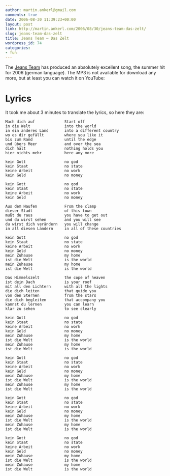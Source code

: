 ```yaml
---
author: martin.ankerl@gmail.com
comments: true
date: 2006-08-30 11:39:23+00:00
layout: post
link: http://martin.ankerl.com/2006/08/30/jeans-team-das-zelt/
slug: jeans-team-das-zelt
title: Jeans Team — Das Zelt
wordpress_id: 74
categories:
- fun
---
```


The [Jeans Team](http://www.jeansteam.de/) has produced an absolutely excellent song, the summer hit for 2006 (german language). The MP3 is not available for download any more, but at least you can watch it on YouTube:







# Lyrics




It took me about 3 minutes to translate the lyrics, so here they are:


<!-- more -->

    
    Mach dich auf             Start off
    in die Welt               into the world
    in ein anderes Land       into a different country
    wo es dir gefällt         where you like it
    bis zum Rand              until the edge
    und übers Meer            and over the sea
    dich hält                 nothing holds you
    hier nichts mehr          here any more
    
    kein Gott                 no god
    kein Staat                no state
    keine Arbeit              no work
    kein Geld                 no money
    
    kein Gott                 no god
    kein Staat                no state
    keine Arbeit              no work
    kein Geld                 no money
    
    Aus dem Haufen            From the clamp
    dieser Stadt              of this town
    mußt du raus              you have to get out
    und du wirst sehen        and you will see
    du wirst dich verändern   you will change
    in all diesen Ländern     in all of these countries
    
    kein Gott                 no god
    kein Staat                no state
    keine Arbeit              no work
    kein Geld                 no money
    mein Zuhause              my home
    ist die Welt              is the world
    mein Zuhause              my home
    ist die Welt              is the world
    
    Das Himmelszelt           the cope of heaven
    ist dein Dach             is your roof
    mit all den Lichtern      with all the lights
    die dich leiten           that guide you
    von den Sternen           from the stars
    die dich begleiten        that accompany you
    kannst du lernen          you can learn
    klar zu sehen             to see clearly
    
    kein Gott                 no god
    kein Staat                no state
    keine Arbeit              no work
    kein Geld                 no money
    mein Zuhause              my home
    ist die Welt              is the world
    mein Zuhause              my home
    ist die Welt              is the world
    
    kein Gott                 no god
    kein Staat                no state
    keine Arbeit              no work
    kein Geld                 no money
    mein Zuhause              my home
    ist die Welt              is the world
    mein Zuhause              my home
    ist die Welt              is the world
    
    kein Gott                 no god
    kein Staat                no state
    keine Arbeit              no work
    kein Geld                 no money
    mein Zuhause              my home
    ist die Welt              is the world
    mein Zuhause              my home
    ist die Welt              is the world
    
    kein Gott                 no god
    kein Staat                no state
    keine Arbeit              no work
    kein Geld                 no money
    mein Zuhause              my home
    ist die Welt              is the world
    mein Zuhause              my home
    ist die Welt              is the world
